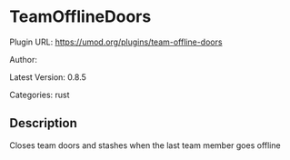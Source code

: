 # TeamOfflineDoors

Plugin URL: https://umod.org/plugins/team-offline-doors

Author: 

Latest Version: 0.8.5

Categories: rust

## Description

Closes team doors and stashes when the last team member goes offline
